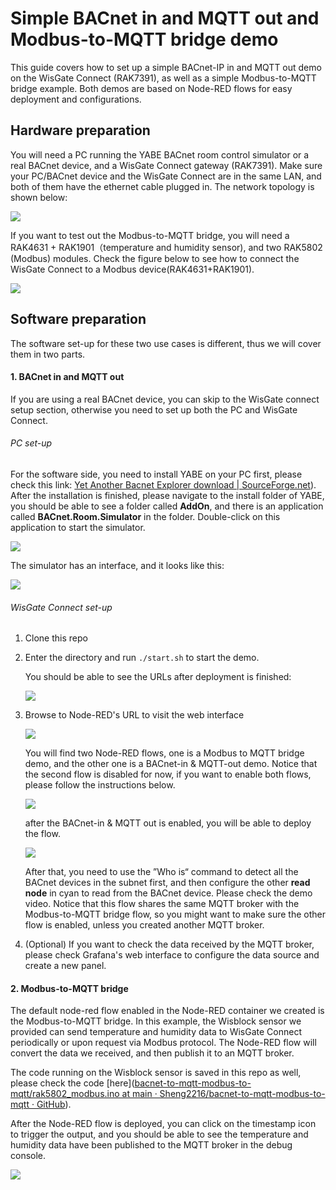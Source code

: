 # Simple BACnet in and MQTT out and Modbus-to-MQTT bridge demo

This guide covers how to set up a simple BACnet-IP in and MQTT out demo on the WisGate Connect (RAK7391), as well as a simple Modbus-to-MQTT bridge example. Both demos are based on Node-RED flows for easy deployment and configurations. 

## Hardware preparation

You will need a PC running the YABE BACnet room control simulator or a real BACnet device, and a WisGate Connect gateway (RAK7391). Make sure your PC/BACnet device and the WisGate Connect are in the same LAN, and both of them have the ethernet cable plugged in. The network topology is shown below:

![](assets/1.png)

If you want to test out the Modbus-to-MQTT bridge, you will need a RAK4631 + RAK1901（temperature and humidity sensor), and two RAK5802 (Modbus) modules. Check the figure below to see how to connect the WisGate Connect to a Modbus device(RAK4631+RAK1901).

![](assets/modbus-connection.jpg)

## Software preparation

The software set-up for these two use cases is different, thus we will cover them in two parts.

#### 1. BACnet in and MQTT out

If you are using a real BACnet device, you can skip to the WisGate connect setup section, otherwise you need to set up both the PC and WisGate Connect.

###### PC set-up

For the software side, you need to install YABE on your PC first, please check this link: [Yet Another Bacnet Explorer download | SourceForge.net](https://sourceforge.net/projects/yetanotherbacnetexplorer/)). After the installation is finished, please navigate to the install folder of YABE, you should be able to see a folder called **AddOn**, and there is an application called **BACnet.Room.Simulator** in the folder. Double-click on this application to start the simulator.

![](assets/2.png)

The simulator has an interface, and it looks like this:

![](assets/3.png)

###### WisGate Connect set-up

1. Clone this repo

2. Enter the directory and run `./start.sh` to start the demo.
   
   You should be able to see the URLs after deployment is finished:
   
   ![](assets/4.png)

3. Browse to Node-RED's URL to visit the web interface
   
   ![](assets/node-red-flows.png)
   
   You will find two Node-RED flows, one is a Modbus to MQTT bridge demo, and the other one is a BACnet-in & MQTT-out demo. Notice that the second flow is disabled for now, if you want to enable both flows, please follow the instructions below.
   
   ![](assets/enable-bacnet-in-mqtt-out-flow.png)
   
   after the BACnet-in & MQTT out is enabled, you will be able to deploy the flow.
   
   ![](assets/bacnet-in&mqtt-out.png)
   
   After that, you need to use the ”Who is“ command to detect all the BACnet devices in the subnet first, and then configure the other **read node** in cyan to read from the BACnet device. Please check the demo video. Notice that this flow shares the same MQTT broker with the Modbus-to-MQTT bridge flow, so you might want to make sure the other flow is enabled, unless you created another MQTT broker.

4. (Optional) If you want to check the data received by the MQTT broker, please check Grafana's web interface to configure the data source and create a new panel.

#### 2. Modbus-to-MQTT bridge

The default node-red flow enabled in the Node-RED container we created is the Modbus-to-MQTT bridge. In this example, the Wisblock sensor we provided can send temperature and humidity data to WisGate Connect periodically or upon request via Modbus protocol. The Node-RED flow will convert the data we received, and then publish it to an MQTT broker.

The code running on the Wisblock sensor is saved in this repo as well, please check the code [here]([bacnet-to-mqtt-modbus-to-mqtt/rak5802_modbus.ino at main · Sheng2216/bacnet-to-mqtt-modbus-to-mqtt · GitHub](https://github.com/Sheng2216/bacnet-to-mqtt-modbus-to-mqtt/blob/main/rak5802_modbus_device/rak5802_modbus.ino)). 

After the Node-RED flow is deployed, you can click on the timestamp icon to trigger the output, and you should be able to see the temperature and humidity data have been published to the MQTT broker in the debug console.

![](assets/Modbus-to-MQTT-bridge.jpg)
